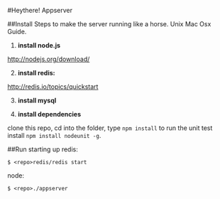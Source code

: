 #Heythere! Appserver



##Install
Steps to make the server running like a horse. Unix Mac Osx Guide.

1. __install node.js__

http://nodejs.org/download/

2. __install redis:__

http://redis.io/topics/quickstart

3. __install mysql__

4. __install dependencies__

clone this repo, cd into the folder, type `npm install` to run the unit test install `npm install nodeunit -g`.


##Run
starting up redis:

`$ <repo>redis/redis start`

node:

`$ <repo>./appserver`
